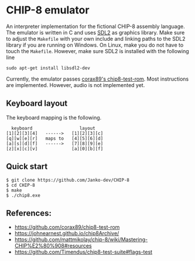 # CHIP-8 emulator
An interpreter implementation for the fictional CHIP-8 assembly language. The emulator is written in C and uses [SDL2](https://www.libsdl.org/) as graphics library. Make sure to adjust the `Makefile` with your own include and linking paths to the SDL2 library if you are running on Windows. On Linux, make you do not have to touch the `Makefile`. However, make sure SDL2 is installed with the following line

```
sudo apt-get install libsdl2-dev
```

Currently, the emulator passes [corax89's chip8-test-rom](https://github.com/corax89/chip8-test-rom). Most instructions are implemented. However, audio is not implemented yet.

## Keyboard layout
The keyboard mapping is the following. 
```
  keyboard                  layout
[1][2][3][4]   ------>   [1][2][3][c]
[q][w][e][r]   maps to   [4][5][6][d]
[a][s][d][f]   ------>   [7][8][9][e]
[z][x][c][v]             [a][0][b][f]
```

## Quick start
```
$ git clone https://github.com/Janko-dev/CHIP-8
$ cd CHIP-8
$ make 
$ ./chip8.exe
```

## References:
- https://github.com/corax89/chip8-test-rom
- https://johnearnest.github.io/chip8Archive/
- https://github.com/mattmikolay/chip-8/wiki/Mastering-CHIP%E2%80%908#resources
- https://github.com/Timendus/chip8-test-suite#flags-test 
